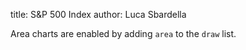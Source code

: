 title: S&P 500 Index
author: Luca Sbardella



<div class="row" giotto='$html_url/giotto.json'>
    <div class="col-sm-6">
        <div data-aspect-ratio="3:2">
            <div giotto-paper="price"></div>
        </div>
    </div>
    <div class="col-sm-6">
        <div data-aspect-ratio="3:2">
            <div giotto-paper="volume"></div>
        </div>
    </div>
</div>

Area charts are enabled by adding ``area`` to the ``draw`` list.
